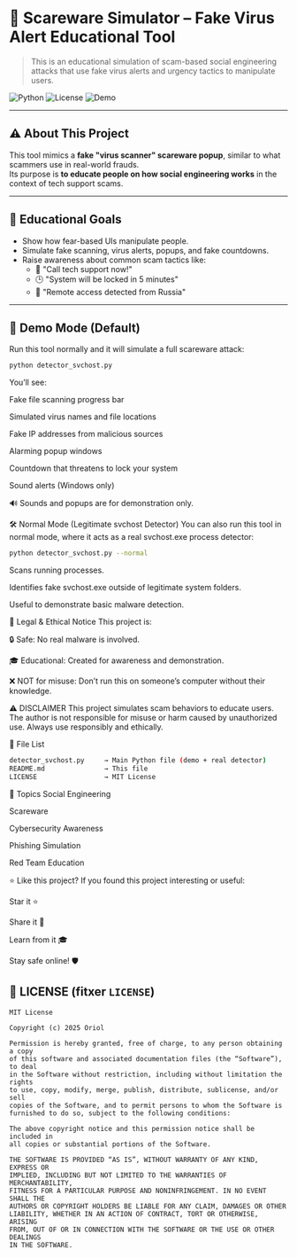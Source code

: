# 🚨 Scareware Simulator – Fake Virus Alert Educational Tool

> This is an educational simulation of scam-based social engineering attacks that use fake virus alerts and urgency tactics to manipulate users.

![Python](https://img.shields.io/badge/Python-3.10+-blue)
![License](https://img.shields.io/badge/License-MIT-green)
![Demo](https://img.shields.io/badge/Mode-DEMO-red)

---

## ⚠️ About This Project

This tool mimics a **fake "virus scanner" scareware popup**, similar to what scammers use in real-world frauds.  
Its purpose is **to educate people on how social engineering works** in the context of tech support scams.

---

## 🎯 Educational Goals

- Show how fear-based UIs manipulate people.
- Simulate fake scanning, virus alerts, popups, and fake countdowns.
- Raise awareness about common scam tactics like:
  - 🚨 "Call tech support now!"
  - 🕒 "System will be locked in 5 minutes"
  - 🧨 "Remote access detected from Russia"

---

## 🧪 Demo Mode (Default)

Run this tool normally and it will simulate a full scareware attack:

```bash
python detector_svchost.py
```
You’ll see:

Fake file scanning progress bar

Simulated virus names and file locations

Fake IP addresses from malicious sources

Alarming popup windows

Countdown that threatens to lock your system

Sound alerts (Windows only)

🔊 Sounds and popups are for demonstration only.

🛠️ Normal Mode (Legitimate svchost Detector)
You can also run this tool in normal mode, where it acts as a real svchost.exe process detector:

```bash
python detector_svchost.py --normal
```
Scans running processes.

Identifies fake svchost.exe outside of legitimate system folders.

Useful to demonstrate basic malware detection.

📜 Legal & Ethical Notice
This project is:

🔒 Safe: No real malware is involved.

🎓 Educational: Created for awareness and demonstration.

❌ NOT for misuse: Don’t run this on someone’s computer without their knowledge.

⚠️ DISCLAIMER
This project simulates scam behaviors to educate users.
The author is not responsible for misuse or harm caused by unauthorized use.
Always use responsibly and ethically.

📂 File List
```bash
detector_svchost.py     → Main Python file (demo + real detector)
README.md               → This file
LICENSE                 → MIT License
```
🧠 Topics
Social Engineering

Scareware

Cybersecurity Awareness

Phishing Simulation

Red Team Education

⭐ Like this project?
If you found this project interesting or useful:

Star it ⭐

Share it 🔁

Learn from it 🎓

Stay safe online! 🛡️



## 📄 LICENSE (fitxer `LICENSE`)

```text
MIT License

Copyright (c) 2025 Oriol

Permission is hereby granted, free of charge, to any person obtaining a copy
of this software and associated documentation files (the “Software”), to deal
in the Software without restriction, including without limitation the rights  
to use, copy, modify, merge, publish, distribute, sublicense, and/or sell     
copies of the Software, and to permit persons to whom the Software is         
furnished to do so, subject to the following conditions:                      

The above copyright notice and this permission notice shall be included in    
all copies or substantial portions of the Software.                           

THE SOFTWARE IS PROVIDED “AS IS”, WITHOUT WARRANTY OF ANY KIND, EXPRESS OR   
IMPLIED, INCLUDING BUT NOT LIMITED TO THE WARRANTIES OF MERCHANTABILITY,     
FITNESS FOR A PARTICULAR PURPOSE AND NONINFRINGEMENT. IN NO EVENT SHALL THE  
AUTHORS OR COPYRIGHT HOLDERS BE LIABLE FOR ANY CLAIM, DAMAGES OR OTHER       
LIABILITY, WHETHER IN AN ACTION OF CONTRACT, TORT OR OTHERWISE, ARISING      
FROM, OUT OF OR IN CONNECTION WITH THE SOFTWARE OR THE USE OR OTHER DEALINGS 
IN THE SOFTWARE.
```
